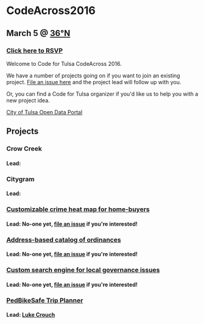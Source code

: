 # CodeAcross2016
## March 5 @ [36°N](http://36degreesnorth.co/)
### [Click here to RSVP](https://www.eventbrite.com/e/tulsa-codeacross-2016-tickets-20832074295)
Welcome to Code for Tulsa CodeAcross 2016.

We have a number of projects going on if you want to join an existing project. [File an issue here](https://github.com/codefortulsa/CodeAcross2016/issues/new) and the project lead will follow up with you.

Or, you can find a Code for Tulsa organizer if you'd like us to help you with a new project idea.

[City of Tulsa Open Data Portal](https://www.cityoftulsa.org/our-city/open-tulsa/open-tulsa-dataset-list.aspx)

## Projects

### Crow Creek
#### Lead:

### Citygram
#### Lead:

### [Customizable crime heat map for home-buyers](https://github.com/codefortulsa/CodeAcross2016/wiki/Project:-Crime-Heat-Map)
#### Lead: No-one yet, [file an issue](https://github.com/codefortulsa/CodeAcross2016/issues/new) if you're interested!
### [Address-based catalog of ordinances](https://github.com/codefortulsa/CodeAcross2016/wiki/Project:-Ordinance-Catalog)
#### Lead: No-one yet, [file an issue](https://github.com/codefortulsa/CodeAcross2016/issues/new) if you're interested!
### [Custom search engine for local governance issues](https://github.com/codefortulsa/CodeAcross2016/wiki/Project:-City-Issues-Search-Engine)
#### Lead: No-one yet, [file an issue](https://github.com/codefortulsa/CodeAcross2016/issues/new) if you're interested!
### [PedBikeSafe Trip Planner](https://github.com/codefortulsa/CodeAcross2016/wiki/Project:-PedBikeSafe-app)
#### Lead: [Luke Crouch](mailto:luke.crouch@gmail.com)
